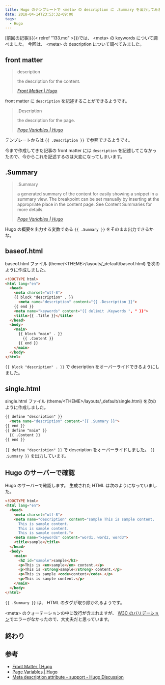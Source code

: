 ```yaml
---
title: Hugo のテンプレートで <meta> の description に .Summary を出力してみました
date: 2018-04-14T23:53:32+09:00
tags:
  - Hugo
---
```


[前回の記事]({{< relref "133.md" >}})では、 \<meta\> の keywords について調べました。
今回は、 \<meta\> の description について調べてみました。

<!--more-->

## front matter

> description
>
> the description for the content.
>
> <cite>[Front Matter | Hugo](https://gohugo.io/content-management/front-matter/#front-matter-variables)</cite>

front matter に `description` を記述することができるようです。

> .Description
>
> the description for the page.
>
> <cite>[Page Variables | Hugo](https://gohugo.io/variables/page/#page-variables)</cite>

テンプレートからは `{{ .Description }}` で参照できるようです。

今まで作成してきた記事の front matter には `description` を記述してこなかったので、今からこれを記述するのは大変になってしまいます。

## .Summary 

> .Summary
>
> a generated summary of the content for easily showing a snippet in a summary view. The breakpoint can be set manually by inserting <!--more--> at the appropriate place in the content page. See Content Summaries for more details.
>
> <cite>[Page Variables | Hugo](https://gohugo.io/variables/page/#page-variables)</cite>

Hugo の概要を出力する変数である `{{ .Summary }}` をそのまま出力できるかな。

## baseof.html

baseof.html ファイル (theme/\<THEME\>/layouts/_default/baseof.html) を次のように作成しました。

```html
<!DOCTYPE html>
<html lang="en">
  <head>
    <meta charset="utf-8">
    {{ block "description" . }}
      <meta name="description" content="{{ .Description }}">
    {{ end }}
    <meta name="keywords" content="{{ delimit .Keywords ", " }}">
    <title>{{ .Title }}</title>
  </head>
  <body>
    <main>
      {{ block "main" . }}
        {{ .Content }}
      {{ end }}
    </main>
  </body>
</html>
```

`{{ block "description" . }}` で description をオーバーライドできるようにしました。

## single.html

single.html ファイル (theme/\<THEME\>/layouts/_default/single.html) を次のように作成しました。

```html
{{ define "description" }}
  <meta name="description" content="{{ .Summary }}">
{{ end }}
{{ define "main" }}
  {{ .Content }}
{{ end }}
```

`{{ define "description" }}` で description をオーバーライドしました。
`{{ .Summary }}` を出力しています。

## Hugo のサーバーで確認

Hugo のサーバーで確認します。
生成された HTML は次のようになっていました。

```html
<!DOCTYPE html>
<html lang="en">
  <head>
    <meta charset="utf-8">
    <meta name="description" content="sample This is sample content.
      This is sample content.
      This is sample content.
      This is sample content.">
    <meta name="keywords" content="word1, word2, word3">
    <title>sample</title>
  </head>
  <body>
    <main>
      <h2 id="sample">sample</h2>
      <p>This is <em>sample</em> content.</p>
      <p>This is <strong>sample</strong> content.</p>
      <p>This is sample <code>content</code>.</p>
      <p>This is sample content.</p>
    </main>
  </body>
</html>
```

`{{ .Summary }}` は、 HTML のタグが取り除かれるようです。

\<meta\> のクォーテーションの中に改行が含まれますが、 [W3C のバリデーション](https://validator.w3.org/)でエラーがなかったので、大丈夫だと思っています。

## 終わり

## 参考

* [Front Matter | Hugo](https://gohugo.io/content-management/front-matter/#front-matter-variables)
* [Page Variables | Hugo](https://gohugo.io/variables/page/#page-variables)
* [Meta description attribute - support - Hugo Discussion](https://discourse.gohugo.io/t/meta-description-attribute/3922)
